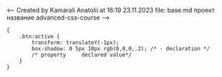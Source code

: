 <-- Created by Kamarali Anatolii at 16:19 23.11.2023 file: base.md
проект название advanced-css-course -->

```scc
{
    .btn:active {
        transform: translateY(-1px);
        box-shadow: 0 5px 10px rgb(0,0,0,.2); /* - declaration */
        /* property     declared value*/
    }
}
```